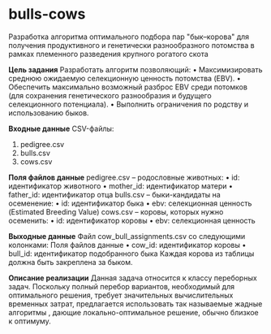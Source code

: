 # bulls-cows
Разработка алгоритма оптимального подбора пар "бык–корова" для получения продуктивного и генетически разнообразного потомства в рамках племенного разведения крупного рогатого скота

**Цель задания**
Разработать алгоритм позволяющий:
•	Максимизировать среднюю ожидаемую селекционную ценность потомства (EBV).
•	Обеспечить максимально возможный разброс EBV среди потомков (для сохранения генетического разнообразия и будущего селекционного потенциала).
•	Выполнить ограничения по родству и использованию быков.

**Входные данные**
CSV-файлы:
1.	pedigree.csv
2.	bulls.csv
3.	cows.csv

**Поля файлов данные**
pedigree.csv – родословные животных:
•	id: идентификатор животного
•	mother_id: идентификатор матери
•	father_id: идентификатор отца
bulls.csv – быки-кандидаты на осеменение:
•	id: идентификатор быка
•	ebv: селекционная ценность (Estimated Breeding Value)
cows.csv – коровы, которых нужно осеменить:
•	id: идентификатор коровы
•	ebv: селекционная ценность

**Выходные данные**
Файл cow_bull_assignments.csv со следующими колонками:
Поля файлов данные
•	cow_id: идентификатор коровы
•	bull_id: идентификатор подобранного быка
Каждая корова из таблицы должна быть закреплена за быком.

**Описание реализации**
Данная задача относится к классу переборных задач. Поскольку полный перебор вариантов, необходимый для оптимального решения, требует значительных вычислительных временных затрат, предлагается использовать так называемые жадные алгоритмы , дающие локально-оптимальное решение, обычно близкое к оптимуму.
